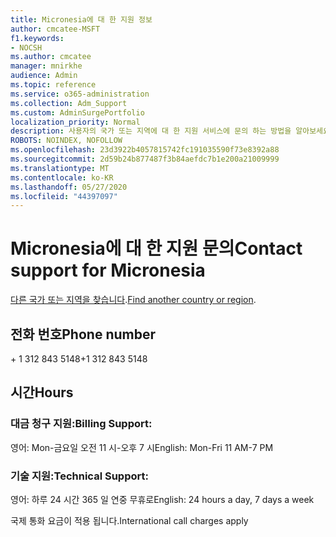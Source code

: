 ```yaml
---
title: Micronesia에 대 한 지원 정보
author: cmcatee-MSFT
f1.keywords:
- NOCSH
ms.author: cmcatee
manager: mnirkhe
audience: Admin
ms.topic: reference
ms.service: o365-administration
ms.collection: Adm_Support
ms.custom: AdminSurgePortfolio
localization_priority: Normal
description: 사용자의 국가 또는 지역에 대 한 지원 서비스에 문의 하는 방법을 알아보세요.
ROBOTS: NOINDEX, NOFOLLOW
ms.openlocfilehash: 23d3922b4057815742fc191035590f73e8392a88
ms.sourcegitcommit: 2d59b24b877487f3b84aefdc7b1e200a21009999
ms.translationtype: MT
ms.contentlocale: ko-KR
ms.lasthandoff: 05/27/2020
ms.locfileid: "44397097"
---
```

# <a name="contact-support-for-micronesia"></a><span data-ttu-id="0870a-103">Micronesia에 대 한 지원 문의</span><span class="sxs-lookup"><span data-stu-id="0870a-103">Contact support for Micronesia</span></span>

<span data-ttu-id="0870a-104">[다른 국가 또는 지역을 찾습니다](../contact-support-for-business-products.md).</span><span class="sxs-lookup"><span data-stu-id="0870a-104">[Find another country or region](../contact-support-for-business-products.md).</span></span>

## <a name="phone-number"></a><span data-ttu-id="0870a-105">전화 번호</span><span class="sxs-lookup"><span data-stu-id="0870a-105">Phone number</span></span>
<span data-ttu-id="0870a-106">+ 1 312 843 5148</span><span class="sxs-lookup"><span data-stu-id="0870a-106">+1 312 843 5148</span></span>

## <a name="hours"></a><span data-ttu-id="0870a-107">시간</span><span class="sxs-lookup"><span data-stu-id="0870a-107">Hours</span></span>
### <a name="billing-support"></a><span data-ttu-id="0870a-108">대금 청구 지원:</span><span class="sxs-lookup"><span data-stu-id="0870a-108">Billing Support:</span></span>

<span data-ttu-id="0870a-109">영어: Mon-금요일 오전 11 시-오후 7 시</span><span class="sxs-lookup"><span data-stu-id="0870a-109">English: Mon-Fri 11 AM-7 PM</span></span>

### <a name="technical-support"></a><span data-ttu-id="0870a-110">기술 지원:</span><span class="sxs-lookup"><span data-stu-id="0870a-110">Technical Support:</span></span>

<span data-ttu-id="0870a-111">영어: 하루 24 시간 365 일 연중 무휴로</span><span class="sxs-lookup"><span data-stu-id="0870a-111">English: 24 hours a day, 7 days a week</span></span>

<span data-ttu-id="0870a-112">국제 통화 요금이 적용 됩니다.</span><span class="sxs-lookup"><span data-stu-id="0870a-112">International call charges apply</span></span>
